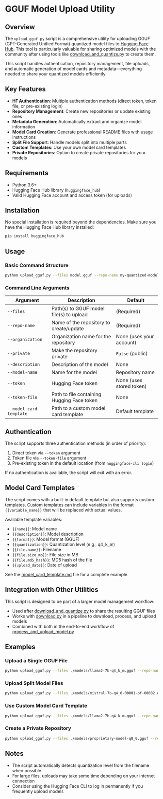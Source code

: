 # GGUF Model Upload Utility

## Overview

The `upload_gguf.py` script is a comprehensive utility for uploading GGUF (GPT-Generated Unified Format) quantized model files to [Hugging Face Hub](https://huggingface.co). This tool is particularly valuable for sharing optimized models with the community after using tools like [download_and_quantize.py](download_and_quantize_docs.md) to create them.

This script handles authentication, repository management, file uploads, and automatic generation of model cards and metadata—everything needed to share your quantized models efficiently.

## Key Features

- **HF Authentication**: Multiple authentication methods (direct token, token file, or pre-existing login)
- **Repository Management**: Create new repositories or update existing ones
- **Metadata Generation**: Automatically extract and organize model information
- **Model Card Creation**: Generate professional README files with usage instructions
- **Split File Support**: Handle models split into multiple parts
- **Custom Templates**: Use your own model card templates
- **Private Repositories**: Option to create private repositories for your models

## Requirements

- Python 3.6+
- Hugging Face Hub library (`huggingface_hub`)
- Valid Hugging Face account and access token (for uploads)

## Installation

No special installation is required beyond the dependencies. Make sure you have the Hugging Face Hub library installed:

```bash
pip install huggingface_hub
```

## Usage

### Basic Command Structure

```bash
python upload_gguf.py --files model.gguf --repo-name my-quantized-model
```

### Command Line Arguments

| Argument                | Description                                | Default                  |
| ----------------------- | ------------------------------------------ | ------------------------ |
| `--files`               | Path(s) to GGUF model file(s) to upload    | (Required)               |
| `--repo-name`           | Name of the repository to create/update    | (Required)               |
| `--organization`        | Organization name for the repository       | None (uses your account) |
| `--private`             | Make the repository private                | `False` (public)         |
| `--description`         | Description of the model                   | None                     |
| `--model-name`          | Name for the model                         | Repository name          |
| `--token`               | Hugging Face token                         | None (uses stored token) |
| `--token-file`          | Path to file containing Hugging Face token | None                     |
| `--model-card-template` | Path to a custom model card template       | Default template         |

## Authentication

The script supports three authentication methods (in order of priority):

1. Direct token via `--token` argument
2. Token file via `--token-file` argument
3. Pre-existing token in the default location (from `huggingface-cli login`)

If no authentication is available, the script will exit with an error.

## Model Card Templates

The script comes with a built-in default template but also supports custom templates. Custom templates can include variables in the format `{{variable_name}}` that will be replaced with actual values.

Available template variables:

- `{{name}}`: Model name
- `{{description}}`: Model description
- `{{format}}`: Model format (GGUF)
- `{{quantization}}`: Quantization level (e.g., q4_k_m)
- `{{file.name}}`: Filename
- `{{file.size_mb}}`: File size in MB
- `{{file.md5_hash}}`: MD5 hash of the file
- `{{upload_date}}`: Date of upload

See the [model_card_template.md](model_card_template.md) file for a complete example.

## Integration with Other Utilities

This script is designed to be part of a larger model management workflow:

- Used after [download_and_quantize.py](download_and_quantize_docs.md) to share the resulting GGUF files
- Works with [download.py](download_docs.md) in a pipeline to download, process, and upload models
- Combined with both in the end-to-end workflow of [process_and_upload_model.py](process_and_upload_model_docs.md)

## Examples

### Upload a Single GGUF File

```bash
python upload_gguf.py --files ./models/llama2-7b-q4_k_m.gguf --repo-name llama2-7b-quantized --description "Quantized version of Llama 2 7B"
```

### Upload Split Model Files

```bash
python upload_gguf.py --files ./models/mistral-7b-q4_0-00001-of-00002.gguf ./models/mistral-7b-q4_0-00002-of-00002.gguf --repo-name mistral-7b-quantized
```

### Use Custom Model Card Template

```bash
python upload_gguf.py --files ./models/llama2-7b-q4_k_m.gguf --repo-name llama2-7b-quantized --model-card-template ./my_template.md
```

### Create a Private Repository

```bash
python upload_gguf.py --files ./models/proprietary-model-q8_0.gguf --repo-name proprietary-model-quantized --private
```

## Notes

- The script automatically detects quantization level from the filename when possible
- For large files, uploads may take some time depending on your internet connection
- Consider using the Hugging Face CLI to log in permanently if you frequently upload models
